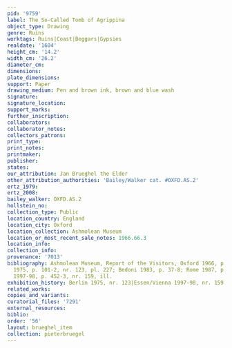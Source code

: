```yaml
---
pid: '9759'
label: The So-Called Tomb of Agrippina
object_type: Drawing
genre: Ruins
worktags: Ruins|Coast|Beggars|Gypsies
realdate: '1604'
height_cm: '14.2'
width_cm: '26.2'
diameter_cm:
dimensions:
plate_dimensions:
support: Paper
drawing_medium: Pen and brown ink, brown and blue wash
signature:
signature_location:
support_marks:
further_inscription:
collaborators:
collaborator_notes:
collectors_patrons:
print_type:
print_notes:
printmaker:
publisher:
states:
our_attribution: Jan Brueghel the Elder
other_attribution_authorities: 'Bailey/Walker cat. #OXFD.AS.2'
ertz_1979:
ertz_2008:
bailey_walker: OXFD.AS.2
hollstein_no:
collection_type: Public
location_country: England
location_city: Oxford
location_collection: Ashmolean Museum
location_or_most_recent_sale_notes: 1966.66.3
location_info:
collection_info:
provenance: '7013'
bibliography: Ashmolean Museum, Report of the Visitors, Oxford 1966, p. 30; Berlin
  1975, p. 101-2, nr. 123, pl. 227; Bedoni 1983, p. 37-8; Rome 1987, p. 100; Essen/Vienna
  1997-98, p. 452-3, nr. 159, ill.
exhibition_history: Berlin 1975, nr. 123|Essen/Vienna 1997-98, nr. 159
related_works:
copies_and_variants:
curatorial_files: '7291'
external_resources:
biblio:
order: '56'
layout: brueghel_item
collection: pieterbruegel
---
```

